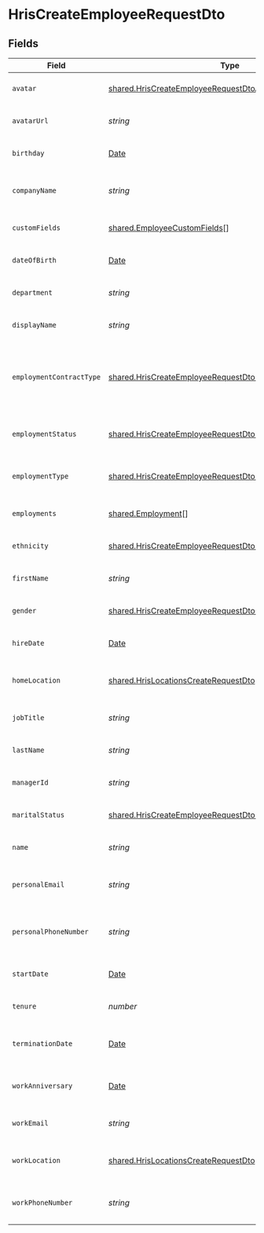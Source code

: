# HrisCreateEmployeeRequestDto


## Fields

| Field                                                                                                                                         | Type                                                                                                                                          | Required                                                                                                                                      | Description                                                                                                                                   | Example                                                                                                                                       |
| --------------------------------------------------------------------------------------------------------------------------------------------- | --------------------------------------------------------------------------------------------------------------------------------------------- | --------------------------------------------------------------------------------------------------------------------------------------------- | --------------------------------------------------------------------------------------------------------------------------------------------- | --------------------------------------------------------------------------------------------------------------------------------------------- |
| `avatar`                                                                                                                                      | [shared.HrisCreateEmployeeRequestDtoAvatar](../../../sdk/models/shared/hriscreateemployeerequestdtoavatar.md)                                 | :heavy_minus_sign:                                                                                                                            | The employee avatar                                                                                                                           |                                                                                                                                               |
| `avatarUrl`                                                                                                                                   | *string*                                                                                                                                      | :heavy_minus_sign:                                                                                                                            | The employee avatar Url                                                                                                                       | https://example.com/avatar.png                                                                                                                |
| `birthday`                                                                                                                                    | [Date](https://developer.mozilla.org/en-US/docs/Web/JavaScript/Reference/Global_Objects/Date)                                                 | :heavy_minus_sign:                                                                                                                            | The employee birthday                                                                                                                         | 2021-01-01T00:00:00Z                                                                                                                          |
| `companyName`                                                                                                                                 | *string*                                                                                                                                      | :heavy_minus_sign:                                                                                                                            | The employee company name                                                                                                                     | Example Corp                                                                                                                                  |
| `customFields`                                                                                                                                | [shared.EmployeeCustomFields](../../../sdk/models/shared/employeecustomfields.md)[]                                                           | :heavy_minus_sign:                                                                                                                            | The employee custom fields                                                                                                                    |                                                                                                                                               |
| `dateOfBirth`                                                                                                                                 | [Date](https://developer.mozilla.org/en-US/docs/Web/JavaScript/Reference/Global_Objects/Date)                                                 | :heavy_minus_sign:                                                                                                                            | The employee date_of_birth                                                                                                                    | 1990-01-01T00:00.000Z                                                                                                                         |
| `department`                                                                                                                                  | *string*                                                                                                                                      | :heavy_minus_sign:                                                                                                                            | The employee department                                                                                                                       | Physics                                                                                                                                       |
| `displayName`                                                                                                                                 | *string*                                                                                                                                      | :heavy_minus_sign:                                                                                                                            | The employee display name                                                                                                                     | Sir Issac Newton                                                                                                                              |
| `employmentContractType`                                                                                                                      | [shared.HrisCreateEmployeeRequestDtoEmploymentContractType](../../../sdk/models/shared/hriscreateemployeerequestdtoemploymentcontracttype.md) | :heavy_minus_sign:                                                                                                                            | The employment work schedule type (e.g., full-time, part-time)                                                                                |                                                                                                                                               |
| `employmentStatus`                                                                                                                            | [shared.HrisCreateEmployeeRequestDtoEmploymentStatus](../../../sdk/models/shared/hriscreateemployeerequestdtoemploymentstatus.md)             | :heavy_minus_sign:                                                                                                                            | The employee employment status                                                                                                                |                                                                                                                                               |
| `employmentType`                                                                                                                              | [shared.HrisCreateEmployeeRequestDtoEmploymentType](../../../sdk/models/shared/hriscreateemployeerequestdtoemploymenttype.md)                 | :heavy_minus_sign:                                                                                                                            | The employee employment type                                                                                                                  |                                                                                                                                               |
| `employments`                                                                                                                                 | [shared.Employment](../../../sdk/models/shared/employment.md)[]                                                                               | :heavy_minus_sign:                                                                                                                            | The employee employments                                                                                                                      |                                                                                                                                               |
| `ethnicity`                                                                                                                                   | [shared.HrisCreateEmployeeRequestDtoEthnicity](../../../sdk/models/shared/hriscreateemployeerequestdtoethnicity.md)                           | :heavy_minus_sign:                                                                                                                            | The employee ethnicity                                                                                                                        |                                                                                                                                               |
| `firstName`                                                                                                                                   | *string*                                                                                                                                      | :heavy_check_mark:                                                                                                                            | The employee first name                                                                                                                       | Issac                                                                                                                                         |
| `gender`                                                                                                                                      | [shared.HrisCreateEmployeeRequestDtoGender](../../../sdk/models/shared/hriscreateemployeerequestdtogender.md)                                 | :heavy_minus_sign:                                                                                                                            | The employee gender                                                                                                                           |                                                                                                                                               |
| `hireDate`                                                                                                                                    | [Date](https://developer.mozilla.org/en-US/docs/Web/JavaScript/Reference/Global_Objects/Date)                                                 | :heavy_minus_sign:                                                                                                                            | The employee hire date                                                                                                                        | 2021-01-01T00:00.000Z                                                                                                                         |
| `homeLocation`                                                                                                                                | [shared.HrisLocationsCreateRequestDto](../../../sdk/models/shared/hrislocationscreaterequestdto.md)                                           | :heavy_minus_sign:                                                                                                                            | The employee home location                                                                                                                    |                                                                                                                                               |
| `jobTitle`                                                                                                                                    | *string*                                                                                                                                      | :heavy_minus_sign:                                                                                                                            | The employee job title                                                                                                                        | Physicist                                                                                                                                     |
| `lastName`                                                                                                                                    | *string*                                                                                                                                      | :heavy_check_mark:                                                                                                                            | The employee last name                                                                                                                        | Newton                                                                                                                                        |
| `managerId`                                                                                                                                   | *string*                                                                                                                                      | :heavy_minus_sign:                                                                                                                            | The employee manager ID                                                                                                                       | 67890                                                                                                                                         |
| `maritalStatus`                                                                                                                               | [shared.HrisCreateEmployeeRequestDtoMaritalStatus](../../../sdk/models/shared/hriscreateemployeerequestdtomaritalstatus.md)                   | :heavy_minus_sign:                                                                                                                            | The employee marital status                                                                                                                   |                                                                                                                                               |
| `name`                                                                                                                                        | *string*                                                                                                                                      | :heavy_minus_sign:                                                                                                                            | The employee name                                                                                                                             | Issac Newton                                                                                                                                  |
| `personalEmail`                                                                                                                               | *string*                                                                                                                                      | :heavy_minus_sign:                                                                                                                            | The employee personal email                                                                                                                   | isaac.newton@example.com                                                                                                                      |
| `personalPhoneNumber`                                                                                                                         | *string*                                                                                                                                      | :heavy_minus_sign:                                                                                                                            | The employee personal phone number                                                                                                            | +1234567890                                                                                                                                   |
| `startDate`                                                                                                                                   | [Date](https://developer.mozilla.org/en-US/docs/Web/JavaScript/Reference/Global_Objects/Date)                                                 | :heavy_minus_sign:                                                                                                                            | The employee start date                                                                                                                       | 2021-01-01T00:00.000Z                                                                                                                         |
| `tenure`                                                                                                                                      | *number*                                                                                                                                      | :heavy_minus_sign:                                                                                                                            | The employee tenure                                                                                                                           | 2                                                                                                                                             |
| `terminationDate`                                                                                                                             | [Date](https://developer.mozilla.org/en-US/docs/Web/JavaScript/Reference/Global_Objects/Date)                                                 | :heavy_minus_sign:                                                                                                                            | The employee termination date                                                                                                                 | 2021-01-01T00:00:00Z                                                                                                                          |
| `workAnniversary`                                                                                                                             | [Date](https://developer.mozilla.org/en-US/docs/Web/JavaScript/Reference/Global_Objects/Date)                                                 | :heavy_minus_sign:                                                                                                                            | The employee work anniversary                                                                                                                 | 2021-01-01T00:00:00Z                                                                                                                          |
| `workEmail`                                                                                                                                   | *string*                                                                                                                                      | :heavy_check_mark:                                                                                                                            | The employee work email                                                                                                                       | newton@example.com                                                                                                                            |
| `workLocation`                                                                                                                                | [shared.HrisLocationsCreateRequestDto](../../../sdk/models/shared/hrislocationscreaterequestdto.md)                                           | :heavy_minus_sign:                                                                                                                            | The employee work location                                                                                                                    |                                                                                                                                               |
| `workPhoneNumber`                                                                                                                             | *string*                                                                                                                                      | :heavy_minus_sign:                                                                                                                            | The employee work phone number                                                                                                                | +1234567890                                                                                                                                   |